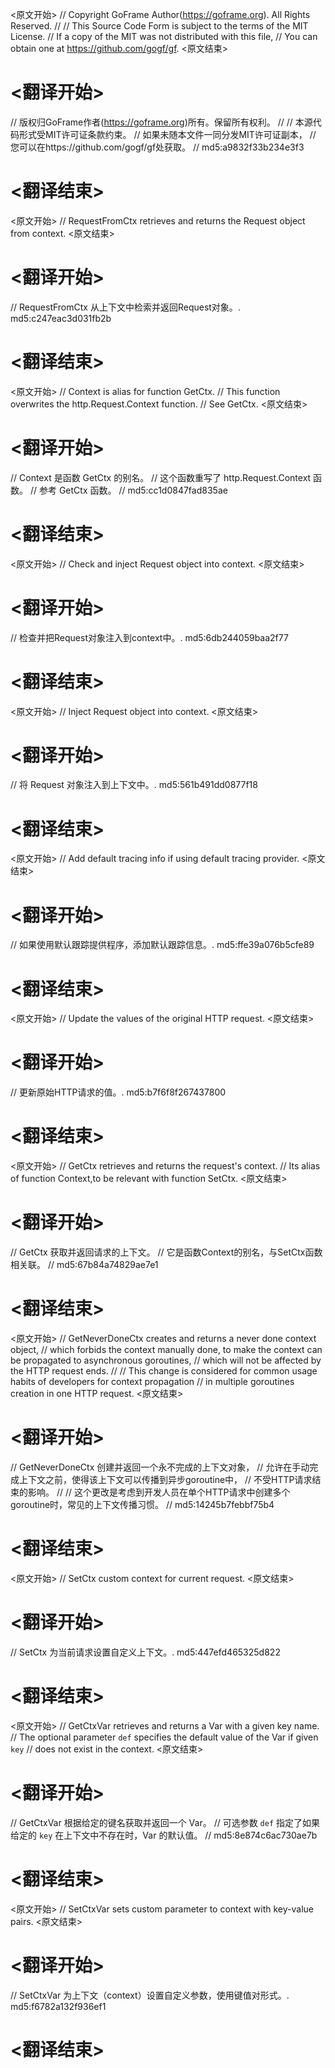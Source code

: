 
<原文开始>
// Copyright GoFrame Author(https://goframe.org). All Rights Reserved.
//
// This Source Code Form is subject to the terms of the MIT License.
// If a copy of the MIT was not distributed with this file,
// You can obtain one at https://github.com/gogf/gf.
<原文结束>

# <翻译开始>
// 版权归GoFrame作者(https://goframe.org)所有。保留所有权利。
//
// 本源代码形式受MIT许可证条款约束。
// 如果未随本文件一同分发MIT许可证副本，
// 您可以在https://github.com/gogf/gf处获取。
// md5:a9832f33b234e3f3
# <翻译结束>


<原文开始>
// RequestFromCtx retrieves and returns the Request object from context.
<原文结束>

# <翻译开始>
// RequestFromCtx 从上下文中检索并返回Request对象。. md5:c247eac3d031fb2b
# <翻译结束>


<原文开始>
// Context is alias for function GetCtx.
// This function overwrites the http.Request.Context function.
// See GetCtx.
<原文结束>

# <翻译开始>
// Context 是函数 GetCtx 的别名。
// 这个函数重写了 http.Request.Context 函数。
// 参考 GetCtx 函数。
// md5:cc1d0847fad835ae
# <翻译结束>


<原文开始>
// Check and inject Request object into context.
<原文结束>

# <翻译开始>
// 检查并把Request对象注入到context中。. md5:6db244059baa2f77
# <翻译结束>


<原文开始>
// Inject Request object into context.
<原文结束>

# <翻译开始>
// 将 Request 对象注入到上下文中。. md5:561b491dd0877f18
# <翻译结束>


<原文开始>
// Add default tracing info if using default tracing provider.
<原文结束>

# <翻译开始>
// 如果使用默认跟踪提供程序，添加默认跟踪信息。. md5:ffe39a076b5cfe89
# <翻译结束>


<原文开始>
// Update the values of the original HTTP request.
<原文结束>

# <翻译开始>
// 更新原始HTTP请求的值。. md5:b7f6f8f267437800
# <翻译结束>


<原文开始>
// GetCtx retrieves and returns the request's context.
// Its alias of function Context,to be relevant with function SetCtx.
<原文结束>

# <翻译开始>
// GetCtx 获取并返回请求的上下文。
// 它是函数Context的别名，与SetCtx函数相关联。
// md5:67b84a74829ae7e1
# <翻译结束>


<原文开始>
// GetNeverDoneCtx creates and returns a never done context object,
// which forbids the context manually done, to make the context can be propagated to asynchronous goroutines,
// which will not be affected by the HTTP request ends.
//
// This change is considered for common usage habits of developers for context propagation
// in multiple goroutines creation in one HTTP request.
<原文结束>

# <翻译开始>
// GetNeverDoneCtx 创建并返回一个永不完成的上下文对象，
// 允许在手动完成上下文之前，使得该上下文可以传播到异步goroutine中，
// 不受HTTP请求结束的影响。
// 
// 这个更改是考虑到开发人员在单个HTTP请求中创建多个goroutine时，常见的上下文传播习惯。
// md5:14245b7febbf75b4
# <翻译结束>


<原文开始>
// SetCtx custom context for current request.
<原文结束>

# <翻译开始>
// SetCtx 为当前请求设置自定义上下文。. md5:447efd465325d822
# <翻译结束>


<原文开始>
// GetCtxVar retrieves and returns a Var with a given key name.
// The optional parameter `def` specifies the default value of the Var if given `key`
// does not exist in the context.
<原文结束>

# <翻译开始>
// GetCtxVar 根据给定的键名获取并返回一个 Var。
// 可选参数 `def` 指定了如果给定的 `key` 在上下文中不存在时，Var 的默认值。
// md5:8e874c6ac730ae7b
# <翻译结束>


<原文开始>
// SetCtxVar sets custom parameter to context with key-value pairs.
<原文结束>

# <翻译开始>
// SetCtxVar 为上下文（context）设置自定义参数，使用键值对形式。. md5:f6782a132f936ef1
# <翻译结束>

